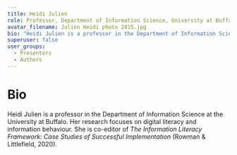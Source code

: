 ```yaml
---
title: Heidi Julien
role: Professor, Department of Information Science, University at Buffalo
avatar_filename: Julien Heidi photo 2015.jpg
bio: "Heidi Julien is a professor in the Department of Information Science at the University at Buffalo. Her research focuses on digital literacy and information behaviour. She is co-editor of _The Information Literacy Framework: Case Studies of Successful Implementation_ (Rowman & Littlefield, 2020)."
superuser: false
user_groups:
  - Presenters
  - Authors
---
```

# Bio

Heidi Julien is a professor in the Department of Information Science at the University at Buffalo. Her research focuses on digital literacy and information behaviour. She is co-editor of _The Information Literacy Framework: Case Studies of Successful Implementation_ (Rowman & Littlefield, 2020).
